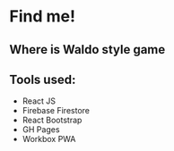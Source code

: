 # Find me!

## Where is Waldo style game

## Tools used:
- React JS
- Firebase Firestore
- React Bootstrap
- GH Pages
- Workbox PWA
